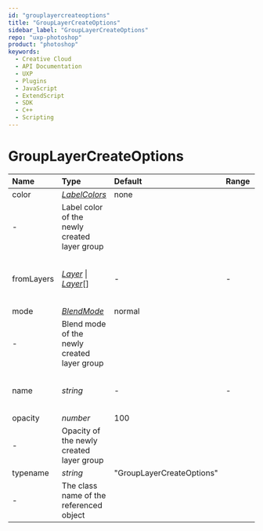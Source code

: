 ```yaml
---
id: "grouplayercreateoptions"
title: "GroupLayerCreateOptions"
sidebar_label: "GroupLayerCreateOptions"
repo: "uxp-photoshop"
product: "photoshop"
keywords:
  - Creative Cloud
  - API Documentation
  - UXP
  - Plugins
  - JavaScript
  - ExtendScript
  - SDK
  - C++
  - Scripting
---
```


# GroupLayerCreateOptions

| Name | Type | Default | Range | Description |
| :------ | :------ | :------ | :------ | :------ |
| color | [*LabelColors*](/ps_reference/modules/constants/#labelcolors) | none
 | - | Label color of the newly created layer group |
| fromLayers | [*Layer*](/ps_reference/classes/layer/) \| [*Layer*](/ps_reference/classes/layer/)[] | - | - | Layer(s) to populate the newly created group |
| mode | [*BlendMode*](/ps_reference/modules/constants/#blendmode) | normal
 | - | Blend mode of the newly created layer group |
| name | *string* | - | - | Name of the newly created layer group |
| opacity | *number* | 100
 | - | Opacity of the newly created layer group |
| typename | *string* | &quot;GroupLayerCreateOptions&quot;
 | - | The class name of the referenced object |
